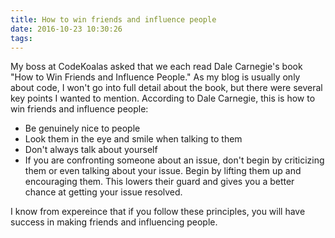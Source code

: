 ```yaml
---
title: How to win friends and influence people
date: 2016-10-23 10:30:26
tags:
---
```


My boss at CodeKoalas asked that we each read Dale Carnegie's book "How to Win Friends and Influence People." As my blog is usually only about code, I won't go into full detail about the book, but there were several key points I wanted to mention.
According to Dale Carnegie, this is how to win friends and influence people:

* Be genuinely nice to people
* Look them in the eye and smile when talking to them
* Don't always talk about yourself
* If you are confronting someone about an issue, don't begin by criticizing them or even talking about your issue. Begin by lifting them up and encouraging them. This lowers their guard and gives you a better chance at getting your issue resolved.

I know from expereince that if you follow these principles, you will have success in making friends and influencing people.
